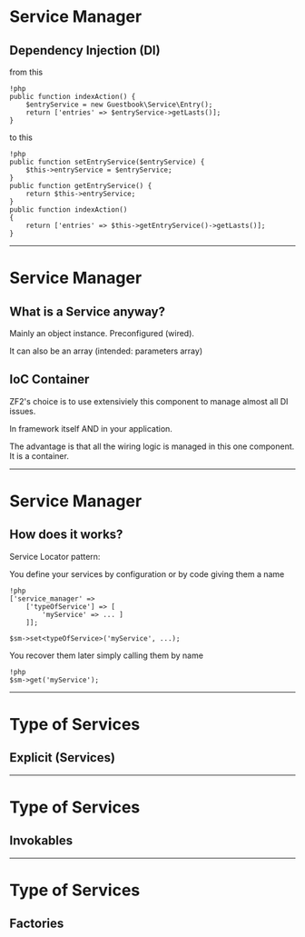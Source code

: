 # Service Manager

## Dependency Injection (DI)

from this

    !php
    public function indexAction() {
        $entryService = new Guestbook\Service\Entry();
        return ['entries' => $entryService->getLasts()];
    }

to this
    
    !php
    public function setEntryService($entryService) {
    	$this->entryService = $entryService;
    }
    public function getEntryService() {
    	return $this->entryService;
    }
    public function indexAction()
    {
        return ['entries' => $this->getEntryService()->getLasts()];
    }
---

# Service Manager

## What is a Service anyway?

Mainly an object instance. Preconfigured (wired).

It can also be an array (intended: parameters array) 

## IoC Container

ZF2's choice is to use extensiviely this component to manage almost all DI issues. 

In framework itself AND in your application. 

The advantage is that all the wiring logic is managed in this one component. It is a container. 

---

# Service Manager

## How does it works?

Service Locator pattern:

You define your services by configuration or by code giving them a name

    !php
	['service_manager' => 
		['typeOfService'] => [
			'myService' => ... ]
		]];
		
	$sm->set<typeOfService>('myService', ...);	


You recover them later simply calling them by name

    !php
    $sm->get('myService');

---

# Type of Services

## Explicit (Services)

---

# Type of Services

## Invokables  


---

# Type of Services

## Factories  